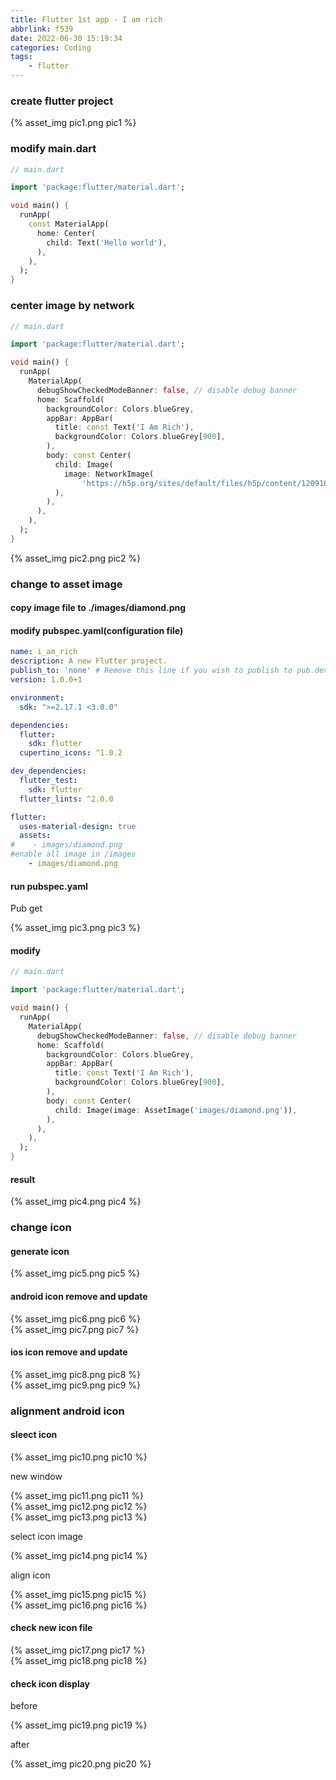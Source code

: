 ```yaml
---
title: Flutter 1st app - I am rich
abbrlink: f539
date: 2022-06-30 15:19:34
categories: Coding
tags:
	- flutter
---
```


### create flutter project
<div style="width:600px">
	{% asset_img pic1.png pic1 %}
</div>

<!--more-->

### modify main.dart
``` dart
// main.dart

import 'package:flutter/material.dart';

void main() {
  runApp(
    const MaterialApp(
      home: Center(
        child: Text('Hello world'),
      ),
    ),
  );
}
```

### center image by network
``` dart
// main.dart

import 'package:flutter/material.dart';

void main() {
  runApp(
    MaterialApp(
      debugShowCheckedModeBanner: false, // disable debug banner
      home: Scaffold(
        backgroundColor: Colors.blueGrey,
        appBar: AppBar(
          title: const Text('I Am Rich'),
          backgroundColor: Colors.blueGrey[900],
        ),
        body: const Center(
          child: Image(
            image: NetworkImage(
                'https://h5p.org/sites/default/files/h5p/content/1209180/images/file-6113d6b3b18f6.jpeg'),
          ),
        ),
      ),
    ),
  );
}
```

<div style="width:300px">
	{% asset_img pic2.png pic2 %}
</div>

### change to asset image 
#### copy image file to ./images/diamond.png

#### modify pubspec.yaml(configuration file)
``` yaml
name: i_am_rich
description: A new Flutter project.
publish_to: 'none' # Remove this line if you wish to publish to pub.dev
version: 1.0.0+1

environment:
  sdk: ">=2.17.1 <3.0.0"

dependencies:
  flutter:
    sdk: flutter
  cupertino_icons: ^1.0.2

dev_dependencies:
  flutter_test:
    sdk: flutter
  flutter_lints: ^2.0.0

flutter:
  uses-material-design: true
  assets:
#    - images/diamond.png
#enable all image in /images
    - images/diamond.png
```
#### run pubspec.yaml
Pub get
<div style="width:800px">
	{% asset_img pic3.png pic3 %}
</div>

#### modify 
``` dart
// main.dart

import 'package:flutter/material.dart';

void main() {
  runApp(
    MaterialApp(
      debugShowCheckedModeBanner: false, // disable debug banner
      home: Scaffold(
        backgroundColor: Colors.blueGrey,
        appBar: AppBar(
          title: const Text('I Am Rich'),
          backgroundColor: Colors.blueGrey[900],
        ),
        body: const Center(
          child: Image(image: AssetImage('images/diamond.png')),
        ),
      ),
    ),
  );
}
```

#### result
<div style="width:300px">
	{% asset_img pic4.png pic4 %}
</div>

### change icon
#### generate icon
<div style="width:400px">
	{% asset_img pic5.png pic5 %}
</div>

#### android icon remove and update
<div style="width:600px">
	{% asset_img pic6.png pic6 %}
</div>

<div style="width:400px">
	{% asset_img pic7.png pic7 %}
</div>

#### ios icon remove and update
<div style="width:600px">
	{% asset_img pic8.png pic8 %}
</div>

<div style="width:400px">
	{% asset_img pic9.png pic9 %}
</div>

### alignment  android icon
#### sleect icon
<div style="width:600px">
	{% asset_img pic10.png pic10 %}
</div>

new window
<div style="width:400px">
	{% asset_img pic11.png pic11 %}
</div>

<div style="width:600px">
	{% asset_img pic12.png pic12 %}
</div>

<div style="width:600px">
	{% asset_img pic13.png pic13 %}
</div>

select icon image
<div style="width:600px">
	{% asset_img pic14.png pic14 %}
</div>

align icon
<div style="width:600px">
	{% asset_img pic15.png pic15 %}
</div>

<div style="width:600px">
	{% asset_img pic16.png pic16 %}
</div>

#### check new icon file
<div style="width:600px">
	{% asset_img pic17.png pic17 %}
</div>

<div style="width:600px">
	{% asset_img pic18.png pic18 %}
</div>

#### check icon display
before 
<div style="width:400px">
	{% asset_img pic19.png pic19 %}
</div>

after
<div style="width:400px">
	{% asset_img pic20.png pic20 %}
</div>
